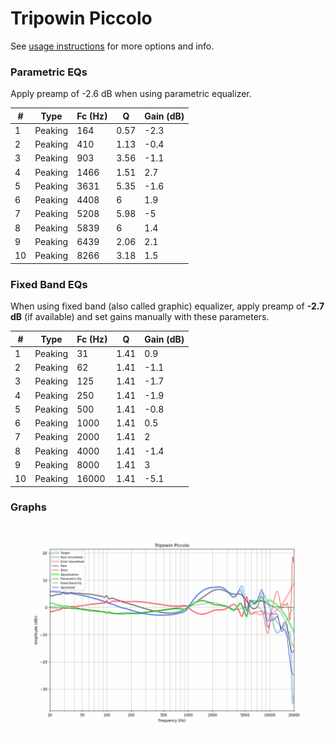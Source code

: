 # Tripowin Piccolo
See [usage instructions](https://github.com/jaakkopasanen/AutoEq#usage) for more options and info.

### Parametric EQs
Apply preamp of -2.6 dB when using parametric equalizer.

|   # | Type    |   Fc (Hz) |    Q |   Gain (dB) |
|-----|---------|-----------|------|-------------|
|   1 | Peaking |       164 | 0.57 |        -2.3 |
|   2 | Peaking |       410 | 1.13 |        -0.4 |
|   3 | Peaking |       903 | 3.56 |        -1.1 |
|   4 | Peaking |      1466 | 1.51 |         2.7 |
|   5 | Peaking |      3631 | 5.35 |        -1.6 |
|   6 | Peaking |      4408 | 6    |         1.9 |
|   7 | Peaking |      5208 | 5.98 |        -5   |
|   8 | Peaking |      5839 | 6    |         1.4 |
|   9 | Peaking |      6439 | 2.06 |         2.1 |
|  10 | Peaking |      8266 | 3.18 |         1.5 |

### Fixed Band EQs
When using fixed band (also called graphic) equalizer, apply preamp of **-2.7 dB** (if available) and set gains manually with these parameters.

|   # | Type    |   Fc (Hz) |    Q |   Gain (dB) |
|-----|---------|-----------|------|-------------|
|   1 | Peaking |        31 | 1.41 |         0.9 |
|   2 | Peaking |        62 | 1.41 |        -1.1 |
|   3 | Peaking |       125 | 1.41 |        -1.7 |
|   4 | Peaking |       250 | 1.41 |        -1.9 |
|   5 | Peaking |       500 | 1.41 |        -0.8 |
|   6 | Peaking |      1000 | 1.41 |         0.5 |
|   7 | Peaking |      2000 | 1.41 |         2   |
|   8 | Peaking |      4000 | 1.41 |        -1.4 |
|   9 | Peaking |      8000 | 1.41 |         3   |
|  10 | Peaking |     16000 | 1.41 |        -5.1 |

### Graphs
![](./Tripowin%20Piccolo.png)

